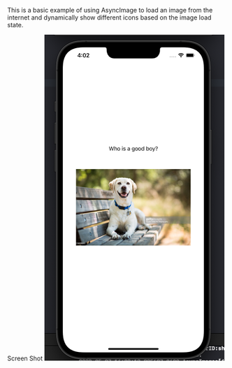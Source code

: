 This is a basic example of using AsyncImage
to load an image from the internet and dynamically show different icons based on the image load state.

Screen Shot
![Screenshot](screenshot.png)
